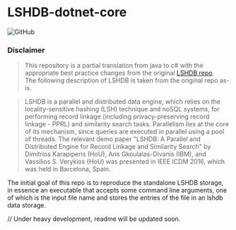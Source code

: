 # LSHDB-dotnet-core
![GitHub](https://img.shields.io/github/license/KostasAronis/LSHDB-dotnet-core?style=plastic)

### Disclaimer
> This repository is a partial translation from java to c# with the appropriate best practice changes from the original [LSHDB repo](https://github.com/dimkar121/LSHDB).  
The following description of LSHDB is taken from the original repo as-is.

>LSHDB is a parallel and distributed data engine, which relies on the locality-sensitive hashing (LSH) technique and noSQL systems, for performing record linkage (including privacy-preserving record linkage - PPRL) and similarity search tasks. Parallelism lies at the core of its mechanism, since queries are executed in parallel using a pool of threads.
The relevant demo paper "LSHDB: A Parallel and Distributed Engine for Record Linkage and Similarity Search" by Dimitrios Karapiperis (HoU), Aris Gkoulalas-Divanis (IBM), and Vassilios S. Verykios (HoU) was presented in IEEE ICDM 2016, which was held in Barcelona, Spain.

The initial goal of this repo is to reproduce the standalone LSHDB storage, in essence an executable that accepts some command line arguments, one of which is the input file name and stores the entries of the file in an lshdb data storage.

// Under heavy development, readme will be updated soon.
